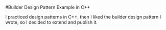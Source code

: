 #Builder Design Pattern Example in C++

I practiced design patterns in C++, then I liked the builder design pattern I wrote, so I decided to extend and publish it.
